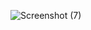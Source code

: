 
![Screenshot (7)](https://github.com/kamalbarman/php_college/assets/117052862/216f2bfd-80dd-435a-a02c-ba06d81fb867)
